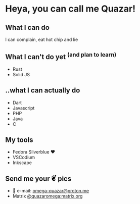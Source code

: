 # Heya, you can call me Quazar!

## What I can do
I can complain, eat hot chip and lie

## What I can't do yet <sup>(and plan to learn)</sup>
- Rust
- Solid JS

## ..what I can actually do
- Dart
- Javascript
- PHP
- Java
- C

## My tools
- Fedora Silverblue ❤️
- VSCodium
- Inkscape

## Send me your <img title="Gnome" alt="Gnome" src="./gnome-logo.svg" width=15px> pics
- 💌 e-mail: [omega-quazar@proton.me](mailto:omega-quazar@proton.me)
- Matrix [@quazaromega:matrix.org](https://matrix.to/#/@quazaromega:matrix.org)
